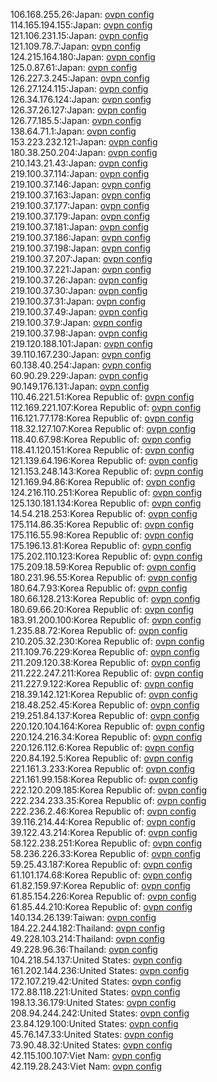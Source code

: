 106.168.255.26:Japan: [ovpn config](vpn/106_168_255_26.ovpn)  
114.165.194.155:Japan: [ovpn config](vpn/114_165_194_155.ovpn)  
121.106.231.15:Japan: [ovpn config](vpn/121_106_231_15.ovpn)  
121.109.78.7:Japan: [ovpn config](vpn/121_109_78_7.ovpn)  
124.215.164.180:Japan: [ovpn config](vpn/124_215_164_180.ovpn)  
125.0.87.61:Japan: [ovpn config](vpn/125_0_87_61.ovpn)  
126.227.3.245:Japan: [ovpn config](vpn/126_227_3_245.ovpn)  
126.27.124.115:Japan: [ovpn config](vpn/126_27_124_115.ovpn)  
126.34.176.124:Japan: [ovpn config](vpn/126_34_176_124.ovpn)  
126.37.26.127:Japan: [ovpn config](vpn/126_37_26_127.ovpn)  
126.77.185.5:Japan: [ovpn config](vpn/126_77_185_5.ovpn)  
138.64.71.1:Japan: [ovpn config](vpn/138_64_71_1.ovpn)  
153.223.232.121:Japan: [ovpn config](vpn/153_223_232_121.ovpn)  
180.38.250.204:Japan: [ovpn config](vpn/180_38_250_204.ovpn)  
210.143.21.43:Japan: [ovpn config](vpn/210_143_21_43.ovpn)  
219.100.37.114:Japan: [ovpn config](vpn/219_100_37_114.ovpn)  
219.100.37.146:Japan: [ovpn config](vpn/219_100_37_146.ovpn)  
219.100.37.163:Japan: [ovpn config](vpn/219_100_37_163.ovpn)  
219.100.37.177:Japan: [ovpn config](vpn/219_100_37_177.ovpn)  
219.100.37.179:Japan: [ovpn config](vpn/219_100_37_179.ovpn)  
219.100.37.181:Japan: [ovpn config](vpn/219_100_37_181.ovpn)  
219.100.37.186:Japan: [ovpn config](vpn/219_100_37_186.ovpn)  
219.100.37.198:Japan: [ovpn config](vpn/219_100_37_198.ovpn)  
219.100.37.207:Japan: [ovpn config](vpn/219_100_37_207.ovpn)  
219.100.37.221:Japan: [ovpn config](vpn/219_100_37_221.ovpn)  
219.100.37.26:Japan: [ovpn config](vpn/219_100_37_26.ovpn)  
219.100.37.30:Japan: [ovpn config](vpn/219_100_37_30.ovpn)  
219.100.37.31:Japan: [ovpn config](vpn/219_100_37_31.ovpn)  
219.100.37.49:Japan: [ovpn config](vpn/219_100_37_49.ovpn)  
219.100.37.9:Japan: [ovpn config](vpn/219_100_37_9.ovpn)  
219.100.37.98:Japan: [ovpn config](vpn/219_100_37_98.ovpn)  
219.120.188.101:Japan: [ovpn config](vpn/219_120_188_101.ovpn)  
39.110.167.230:Japan: [ovpn config](vpn/39_110_167_230.ovpn)  
60.138.40.254:Japan: [ovpn config](vpn/60_138_40_254.ovpn)  
60.90.29.229:Japan: [ovpn config](vpn/60_90_29_229.ovpn)  
90.149.176.131:Japan: [ovpn config](vpn/90_149_176_131.ovpn)  
110.46.221.51:Korea Republic of: [ovpn config](vpn/110_46_221_51.ovpn)  
112.169.221.107:Korea Republic of: [ovpn config](vpn/112_169_221_107.ovpn)  
116.121.77.178:Korea Republic of: [ovpn config](vpn/116_121_77_178.ovpn)  
118.32.127.107:Korea Republic of: [ovpn config](vpn/118_32_127_107.ovpn)  
118.40.67.98:Korea Republic of: [ovpn config](vpn/118_40_67_98.ovpn)  
118.41.120.151:Korea Republic of: [ovpn config](vpn/118_41_120_151.ovpn)  
121.139.64.196:Korea Republic of: [ovpn config](vpn/121_139_64_196.ovpn)  
121.153.248.143:Korea Republic of: [ovpn config](vpn/121_153_248_143.ovpn)  
121.169.94.86:Korea Republic of: [ovpn config](vpn/121_169_94_86.ovpn)  
124.216.110.251:Korea Republic of: [ovpn config](vpn/124_216_110_251.ovpn)  
125.130.181.134:Korea Republic of: [ovpn config](vpn/125_130_181_134.ovpn)  
14.54.218.253:Korea Republic of: [ovpn config](vpn/14_54_218_253.ovpn)  
175.114.86.35:Korea Republic of: [ovpn config](vpn/175_114_86_35.ovpn)  
175.116.55.98:Korea Republic of: [ovpn config](vpn/175_116_55_98.ovpn)  
175.196.13.81:Korea Republic of: [ovpn config](vpn/175_196_13_81.ovpn)  
175.202.110.123:Korea Republic of: [ovpn config](vpn/175_202_110_123.ovpn)  
175.209.18.59:Korea Republic of: [ovpn config](vpn/175_209_18_59.ovpn)  
180.231.96.55:Korea Republic of: [ovpn config](vpn/180_231_96_55.ovpn)  
180.64.7.93:Korea Republic of: [ovpn config](vpn/180_64_7_93.ovpn)  
180.66.128.213:Korea Republic of: [ovpn config](vpn/180_66_128_213.ovpn)  
180.69.66.20:Korea Republic of: [ovpn config](vpn/180_69_66_20.ovpn)  
183.91.200.100:Korea Republic of: [ovpn config](vpn/183_91_200_100.ovpn)  
1.235.88.72:Korea Republic of: [ovpn config](vpn/1_235_88_72.ovpn)  
210.205.32.230:Korea Republic of: [ovpn config](vpn/210_205_32_230.ovpn)  
211.109.76.229:Korea Republic of: [ovpn config](vpn/211_109_76_229.ovpn)  
211.209.120.38:Korea Republic of: [ovpn config](vpn/211_209_120_38.ovpn)  
211.222.247.211:Korea Republic of: [ovpn config](vpn/211_222_247_211.ovpn)  
211.227.9.122:Korea Republic of: [ovpn config](vpn/211_227_9_122.ovpn)  
218.39.142.121:Korea Republic of: [ovpn config](vpn/218_39_142_121.ovpn)  
218.48.252.45:Korea Republic of: [ovpn config](vpn/218_48_252_45.ovpn)  
219.251.84.137:Korea Republic of: [ovpn config](vpn/219_251_84_137.ovpn)  
220.120.104.164:Korea Republic of: [ovpn config](vpn/220_120_104_164.ovpn)  
220.124.216.34:Korea Republic of: [ovpn config](vpn/220_124_216_34.ovpn)  
220.126.112.6:Korea Republic of: [ovpn config](vpn/220_126_112_6.ovpn)  
220.84.192.5:Korea Republic of: [ovpn config](vpn/220_84_192_5.ovpn)  
221.161.3.233:Korea Republic of: [ovpn config](vpn/221_161_3_233.ovpn)  
221.161.99.158:Korea Republic of: [ovpn config](vpn/221_161_99_158.ovpn)  
222.120.209.185:Korea Republic of: [ovpn config](vpn/222_120_209_185.ovpn)  
222.234.233.35:Korea Republic of: [ovpn config](vpn/222_234_233_35.ovpn)  
222.236.2.46:Korea Republic of: [ovpn config](vpn/222_236_2_46.ovpn)  
39.116.214.44:Korea Republic of: [ovpn config](vpn/39_116_214_44.ovpn)  
39.122.43.214:Korea Republic of: [ovpn config](vpn/39_122_43_214.ovpn)  
58.122.238.251:Korea Republic of: [ovpn config](vpn/58_122_238_251.ovpn)  
58.236.226.33:Korea Republic of: [ovpn config](vpn/58_236_226_33.ovpn)  
59.25.43.187:Korea Republic of: [ovpn config](vpn/59_25_43_187.ovpn)  
61.101.174.68:Korea Republic of: [ovpn config](vpn/61_101_174_68.ovpn)  
61.82.159.97:Korea Republic of: [ovpn config](vpn/61_82_159_97.ovpn)  
61.85.154.226:Korea Republic of: [ovpn config](vpn/61_85_154_226.ovpn)  
61.85.44.210:Korea Republic of: [ovpn config](vpn/61_85_44_210.ovpn)  
140.134.26.139:Taiwan: [ovpn config](vpn/140_134_26_139.ovpn)  
184.22.244.182:Thailand: [ovpn config](vpn/184_22_244_182.ovpn)  
49.228.103.214:Thailand: [ovpn config](vpn/49_228_103_214.ovpn)  
49.228.96.36:Thailand: [ovpn config](vpn/49_228_96_36.ovpn)  
104.218.54.137:United States: [ovpn config](vpn/104_218_54_137.ovpn)  
161.202.144.236:United States: [ovpn config](vpn/161_202_144_236.ovpn)  
172.107.219.42:United States: [ovpn config](vpn/172_107_219_42.ovpn)  
172.88.118.221:United States: [ovpn config](vpn/172_88_118_221.ovpn)  
198.13.36.179:United States: [ovpn config](vpn/198_13_36_179.ovpn)  
208.94.244.242:United States: [ovpn config](vpn/208_94_244_242.ovpn)  
23.84.129.100:United States: [ovpn config](vpn/23_84_129_100.ovpn)  
45.76.147.33:United States: [ovpn config](vpn/45_76_147_33.ovpn)  
73.90.48.32:United States: [ovpn config](vpn/73_90_48_32.ovpn)  
42.115.100.107:Viet Nam: [ovpn config](vpn/42_115_100_107.ovpn)  
42.119.28.243:Viet Nam: [ovpn config](vpn/42_119_28_243.ovpn)  
